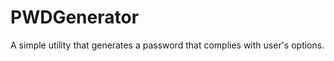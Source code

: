 PWDGenerator
============

A simple utility that generates a password that complies with user's options.
